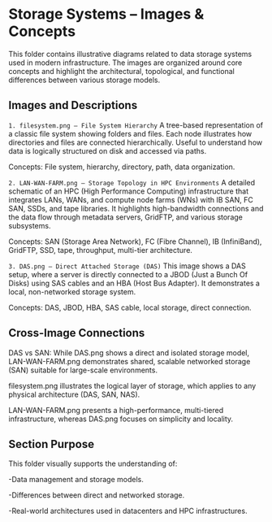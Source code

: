 # Storage Systems – Images & Concepts
This folder contains illustrative diagrams related to data storage systems used in modern infrastructure. The images are organized around core concepts and highlight the architectural, topological, and functional differences between various storage models.

## Images and Descriptions

`1. filesystem.png – File System Hierarchy`
A tree-based representation of a classic file system showing folders and files. Each node illustrates how directories and files are connected hierarchically. Useful to understand how data is logically structured on disk and accessed via paths.

Concepts: File system, hierarchy, directory, path, data organization.


`2. LAN-WAN-FARM.png – Storage Topology in HPC Environments`
A detailed schematic of an HPC (High Performance Computing) infrastructure that integrates LANs, WANs, and compute node farms (WNs) with IB SAN, FC SAN, SSDs, and tape libraries. It highlights high-bandwidth connections and the data flow through metadata servers, GridFTP, and various storage subsystems.

Concepts: SAN (Storage Area Network), FC (Fibre Channel), IB (InfiniBand), GridFTP, SSD, tape, throughput, multi-tier architecture.


`3. DAS.png – Direct Attached Storage (DAS)`
This image shows a DAS setup, where a server is directly connected to a JBOD (Just a Bunch Of Disks) using SAS cables and an HBA (Host Bus Adapter). It demonstrates a local, non-networked storage system.

Concepts: DAS, JBOD, HBA, SAS cable, local storage, direct connection.


## Cross-Image Connections
DAS vs SAN: While DAS.png shows a direct and isolated storage model, LAN-WAN-FARM.png demonstrates shared, scalable networked storage (SAN) suitable for large-scale environments.

filesystem.png illustrates the logical layer of storage, which applies to any physical architecture (DAS, SAN, NAS).

LAN-WAN-FARM.png presents a high-performance, multi-tiered infrastructure, whereas DAS.png focuses on simplicity and locality.

## Section Purpose
This folder visually supports the understanding of:

-Data management and storage models.

-Differences between direct and networked storage.

-Real-world architectures used in datacenters and HPC infrastructures.


